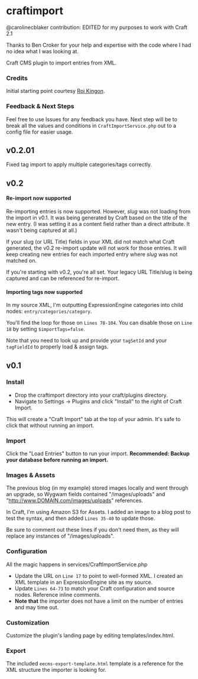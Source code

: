 craftimport
============

@carolinecblaker contribution:
EDITED for my purposes to work with Craft 2.1

Thanks to Ben Croker for your help and expertise with the code where I had no idea what I was looking at.

Craft CMS plugin to import entries from XML.

### Credits

Initial starting point courtesy [Roi Kingon](https://plus.google.com/112173526450245116573/posts).

### Feedback & Next Steps

Feel free to use Issues for any feedback you have. Next step will be to break all the values and conditions in `CraftImportService.php` out to a config file for easier usage.

## v0.2.01

Fixed tag import to apply multiple categories/tags correctly.

## v0.2

#### Re-import now supported

Re-importing entries is now supported. However, *slug* was not loading from the import in v0.1. It was being generated by Craft based on the title of the new entry. (I was setting it as a content field rather than a direct attribute. It wasn't being captured at all.)

If your slug (or URL Title) fields in your XML did not match what Craft generated, the v0.2 re-import update will not work for those entries. It will keep creating new entries for each imported entry where *slug* was not matched on.

If you're starting with v0.2, you're all set. Your legacy URL Title/slug is being captured and can be referenced for re-import.

#### Importing tags now supported

In my source XML, I'm outputting ExpressionEngine categories into child nodes: `entry/categories/category`.

You'll find the loop for those on `Lines 78-104`. You can disable those on `Line 18` by setting `$importTags=false`.

Note that you need to look up and provide your `tagSetId` and your `tagFieldId` to properly load & assign tags.

## v0.1

### Install

* Drop the craftimport directory into your craft/plugins directory.
* Navigate to Settings -> Plugins and click "Install" to the right of Craft Import.

This will create a "Craft Import" tab at the top of your admin. It's safe to click that without running an import.

### Import

Click the "Load Entries" button to run your import. **Recommended: Backup your database before running an import.**

### Images & Assets

The previous blog (in my example) stored images locally and went through an upgrade, so Wygwam fields contained "/images/uploads" and "http://www.DOMAIN.com/images/uploads" references.

In Craft, I'm using Amazon S3 for Assets. I added an image to a blog post to test the syntax, and then added `Lines 35-40` to update those.

Be sure to comment out these lines if you don't need them, as they will replace any instances of "/images/uploads".

### Configuration

All the magic happens in services/CraftImportService.php

* Update the URL on `Line 17` to point to well-formed XML. I created an XML template in an ExpressionEngine site as my source.
* Update `Lines 64-73` to match your Craft configuration and source nodes. Reference inline comments.
* **Note that** the importer does not have a limit on the number of entries and may time out.

### Customization

Customize the plugin's landing page by editing templates/index.html.

### Export

The included `eecms-export-template.html` template is a reference for the XML structure the importer is looking for.
